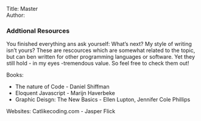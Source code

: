Title: Master  
Author:   


### Addtional Resources

You finished everything ans ask yourself: What’s next?
My style of writing isn’t yours?
These are rescources which are somewhat related to the topic, but can ben written for other programming languages or software. Yet they still hold - in my eyes -tremendous value. So feel free to check them out!

Books:
- The nature of Code - Daniel Shiffman
- Eloquent Javascript - Marijn Haverbeke
- Graphic Deisgn: The New Basics - Ellen Lupton, Jennifer Cole Phillips

Websites:
Catlikecoding.com - Jasper Flick
